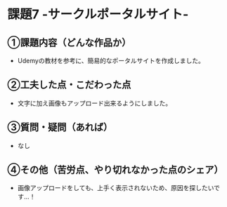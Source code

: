# 課題7 -サークルポータルサイト-

## ①課題内容（どんな作品か）
- Udemyの教材を参考に、簡易的なポータルサイトを作成しました。

## ②工夫した点・こだわった点
- 文字に加え画像もアップロード出来るようにしました。

## ③質問・疑問（あれば）
- なし

## ④その他（苦労点、やり切れなかった点のシェア）
- 画像アップロードをしても、上手く表示されないため、原因を探したいです...！
